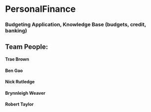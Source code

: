 # PersonalFinance
### Budgeting Application, Knowledge Base (budgets, credit, banking)

## Team People:
#### Trae Brown
#### Ben Gao
#### Nick Rutledge
#### Brynnleigh Weaver
#### Robert Taylor
